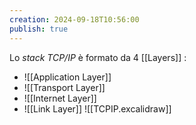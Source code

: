 ```yaml
---
creation: 2024-09-18T10:56:00
publish: true
---
```

Lo *stack* *TCP/IP* è formato da 4 [[Layers]] :
+ ![[Application Layer]]
+ ![[Transport Layer]]
+ ![[Internet Layer]]
+ ![[Link Layer]]
![[TCPIP.excalidraw]]
